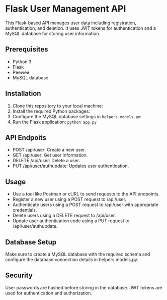 # Flask User Management API

This Flask-based API manages user data including registration, authentication, and deletion. It uses JWT tokens for authentication and a MySQL database for storing user information.

## Prerequisites
- Python 3
- Flask
- Peewee
- MySQL database

## Installation

1. Clone this repository to your local machine:
2. Install the required Python packages:
3. Configure the MySQL database settings in `helpers.models.py`:
4. Run the Flask application: ```python app.py ```

## API Endpoits 
- POST /api/user: Create a new user.
- GET /api/user: Get user information.
- DELETE /api/user: Delete a user.
- PUT /api/user/authupdate: Updates user authentication.

## Usage
- Use a tool like Postman or cURL to send requests to the API endpoints.
- Register a new user using a POST request to /api/user.
- Authenticate users using a POST request to /api/user with appropriate credentials.
- Delete users using a DELETE request to /api/user.
- Update user authentication code using a PUT request to /api/user/authupdate.

## Database Setup
Make sure to create a MySQL database with the required schema and configure the database connection details in helpers.models.py.

## Security
User passwords are hashed before storing in the database.
JWT tokens are used for authentication and authorization.
